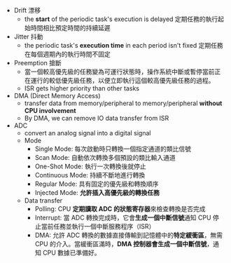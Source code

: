 
* Drift 漂移
	* the **start** of the periodic task's execution is delayed 定期任務的執行起始時間相比預定時間的持續延遲
* Jitter 抖動
	 * the periodic task's **execution time** in each period isn't fixed 定期任務在每個週期內的執行時間不固定
* Preemption 搶斷
	* 當一個較高優先級的任務變為可運行狀態時，操作系統中斷或暫停當前正在運行的較低優先級任務，以便立即執行這個較高優先級任務的過程。
	* ISR gets higher priority than other tasks
* DMA (Direct Memory Access)
	* transfer data from memory/peripheral to memory/peripheral **without CPU involvement**
	* By DMA, we can remove IO data transfer from ISR
* ADC
	* convert an analog signal into a digital signal
	* Mode
		* Single Mode: 每次啟動時只轉換一個指定通道的類比信號
		* Scan Mode: 自動依次轉換多個預設的類比輸入通道
		* One-Shot Mode: 執行一次轉換後就停止
		* Continuous Mode: 持續不斷地進行轉換
		* Regular Mode: 具有固定的優先級和轉換順序
		* Injected Mode: **允許插入高優先級的轉換任務**
	* Data transfer
		* Polling: CPU **定期讀取 ADC 的狀態寄存器**來檢查轉換是否完成
		* Interrupt: 當 ADC 轉換完成時，它會**生成一個中斷信號**通知 CPU 停止當前任務並執行一個中斷服務程序（ISR）
		* DMA: 允許 ADC 轉換的數據直接傳輸到記憶體中的**特定緩衝區**，無需 CPU 的介入。當緩衝區滿時，**DMA 控制器會生成一個中斷信號**，通知 CPU 數據已準備好。